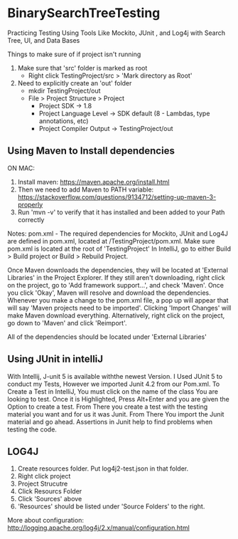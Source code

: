 # BinarySearchTreeTesting
Practicing Testing Using Tools Like Mockito, JUnit , and Log4j with Search Tree, UI, and Data Bases

Things to make sure of if project isn't running

1. Make sure that 'src' folder is marked as root
   - Right click TestingProject/src > 'Mark directory as Root'
2. Need to explicitly create an 'out' folder
   - mkdir TestingProject/out
   - File > Project Structure > Project
       - Project SDK -> 1.8
       - Project Language Level -> SDK default (8 - Lambdas, type annotations, etc)
       - Project Compiler Output -> TestingProject/out

## Using Maven to Install dependencies

ON MAC:

1. Install maven: https://maven.apache.org/install.html
2. Then we need to add Maven to PATH variable: https://stackoverflow.com/questions/9134712/setting-up-maven-3-properly
3. Run 'mvn -v' to verify that it has installed and been added to your Path correctly

Notes:
pom.xml - The required dependencies for Mockito, JUnit and Log4J are defined in pom.xml, located at /TestingProject/pom.xml.  Make sure pom.xml is located at the root of 'TestingProject'  In IntelliJ, go to either Build > Build project or Build > Rebuild Project.  

Once Maven downloads the dependencies, they will be located at 'External Libraries' in the Project Explorer.  If they still aren't downloading, right click on the project, go to 'Add framework support...', and check 'Maven'. Once you click 'Okay', Maven will resolve and download the dependencies.  Whenever you make a change to the pom.xml file, a pop up will appear that will say 'Maven projects need to be imported'.  Clicking 'Import Changes' will make Maven download everything.  Alternatively, right click on the project, go down to 'Maven' and click 'Reimport'.  

All of the dependencies should be located under 'External Libraries'

## Using JUnit in intelliJ
With Intellij, J-unit 5 is available withthe newest Version. I Used JUnit 5 to conduct my Tests, However we imported Junit 4.2 from our Pom.xml.
To Create a Test in IntelliJ, You must click on the name of the class You are looking to test. Once it is Highlighted, Press Alt+Enter and you are given the Option to create a test. From There you create a test with the testing material you want and for us it was Junit. 
From There You import the Junit material and go ahead. 
Assertions in Junit help to find problems when testing the code.


## LOG4J

1. Create resources folder.  Put log4j2-test.json in that folder.
2. Right click project
3. Project Strucutre
4. Click Resourcs Folder
5. Click 'Sources' above
6. 'Resources' should be listed under 'Source Folders' to the right.

More about configuration: http://logging.apache.org/log4j/2.x/manual/configuration.html



